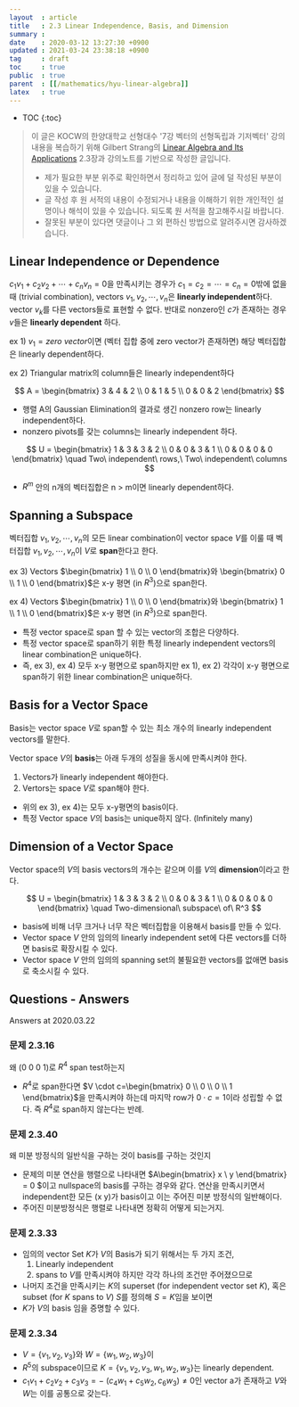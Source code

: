 ```yaml
---
layout  : article
title   : 2.3 Linear Independence, Basis, and Dimension
summary : 
date    : 2020-03-12 13:27:30 +0900
updated : 2021-03-24 23:38:18 +0900
tag     : draft
toc     : true
public  : true
parent  : [[/mathematics/hyu-linear-algebra]]
latex   : true
---
```

* TOC
{:toc}

> 이 글은 KOCW의 한양대학교 선형대수 '7강 벡터의 선형독립과 기저벡터' 강의내용을 복습하기 위해 Gilbert Strang의 [Linear Algebra and Its Applications](https://books.google.co.kr/books?id=8QVdcRJyL2oC) 2.3장과 강의노트를 기반으로 작성한 글입니다.
>
> * 제가 필요한 부분 위주로 확인하면서 정리하고 있어 글에 덜 작성된 부분이 있을 수 있습니다.
> * 글 작성 후 원 서적의 내용이 수정되거나 내용을 이해하기 위한 개인적인 설명이나 해석이 있을 수 있습니다. 되도록 원 서적을 참고해주시길 바랍니다.
> * 잘못된 부분이 있다면 댓글이나 그 외 편하신 방법으로 알려주시면 감사하겠습니다.

## Linear Independence or Dependence

$c_1v_1 + c_2v_2 + \cdots + c_nv_n = 0$을 만족시키는 경우가 $c_1 = c_2 = \cdots = c_n = 0$밖에 없을 때 (trivial combination), vectors $v_1, v_2, \cdots, v_n$은 **linearly independent**하다. vector $v_k$를 다른 vectors들로 표현할 수 없다.
반대로 nonzero인 $c$가 존재하는 경우 $v$들은 **linearly dependent** 하다.

ex 1) $v_1 = zero\ vector$이면 (벡터 집합 중에 zero vector가 존재하면) 해당 벡터집합은 linearly dependent하다.

ex 2) Triangular matrix의 column들은 linearly independent하다

$$ A =
\begin{bmatrix}
3 & 4 & 2 \\
0 & 1 & 5 \\
0 & 0 & 2
\end{bmatrix}
$$

* 행렬 A의 Gaussian Elimination의 결과로 생긴 nonzero row는 linearly independent하다.
* nonzero pivots를 갖는 columns는 linearly independent 하다.

$$ U =
\begin{bmatrix}
1 & 3 & 3 & 2 \\
0 & 0 & 3 & 1 \\
0 & 0 & 0 & 0
\end{bmatrix} \quad Two\ independent\ rows,\ Two\ independent\ columns
$$

* $R^m$ 안의 n개의 벡터집합은 n > m이면 linearly dependent하다.

## Spanning a Subspace

벡터집합 $v_1, v_2, \cdots, v_n$의 모든 linear combination이 vector space $V$를 이룰 때 벡터집합 $v_1, v_2, \cdots, v_n$이 $V$로 **span**한다고 한다.

ex 3) Vectors $\begin{bmatrix} 1 \\ 0 \\ 0 \end{bmatrix}와 \begin{bmatrix} 0 \\ 1 \\ 0 \end{bmatrix}$은 x-y 평면 (in $R^3$)으로 span한다.

ex 4) Vectors $\begin{bmatrix} 1 \\ 0 \\ 0 \end{bmatrix}와 \begin{bmatrix} 1 \\ 1 \\ 0 \end{bmatrix}$은 x-y 평면 (in $R^3$)으로 span한다.

* 특정 vector space로 span 할 수 있는 vector의 조합은 다양하다.
* 특정 vector space로 span하기 위한 특정 linearly independent vectors의 linear combination은 unique하다.
* 즉, ex 3), ex 4) 모두 x-y 평면으로 span하지만 ex 1), ex 2) 각각이 x-y 평면으로 span하기 위한 linear combination은 unique하다.

## Basis for a Vector Space

Basis는 vector space $V$로 span할 수 있는 최소 개수의 linearly independent vectors를 말한다.

Vector space $V$의 **basis**는 아래 두개의 성질을 동시에 만족시켜야 한다.

1. Vectors가 linearly independent 해야한다.
2. Vertors는 space $V$로 span해야 한다.

* 위의 ex 3), ex 4)는 모두 x-y평면의 basis이다.
* 특정 Vector space $V$의 basis는 unique하지 않다. (Infinitely many)

## Dimension of a Vector Space

Vector space의 $V$의 basis vectors의 개수는 같으며 이를 $V$의 **dimension**이라고 한다.

$$ U =
\begin{bmatrix}
1 & 3 & 3 & 2 \\
0 & 0 & 3 & 1 \\
0 & 0 & 0 & 0
\end{bmatrix} \quad Two-dimensional\ subspace\ of\ R^3
$$

* basis에 비해 너무 크거나 너무 작은 벡터집합을 이용해서 basis를 만들 수 있다.
* Vector space $V$ 안의 임의의 linearly independent set에 다른 vectors를 더하면 basis로 확장시킬 수 있다.
* Vector space $V$ 안의 임의의 spanning set의 불필요한 vectors를 없애면 basis로 축소시킬 수 있다.

## Questions - Answers

Answers at 2020.03.22

### 문제 2.3.16

왜 (0 0 0 1)로 $R^4$ span test하는지

* $R^4$로 span한다면 $V \cdot c=\begin{bmatrix} 0 \\ 0 \\ 0 \\ 1 \end{bmatrix}$을 만족시켜야 하는데 마지막 row가 $0 \cdot c=1$이라 성립할 수 없다. 즉 $R^4$로 span하지 않는다는 반례.

### 문제 2.3.40

왜 미분 방정식의 일반식을 구하는 것이 basis를 구하는 것인지

* 문제의 미분 연산을 행렬으로 나타내면 $A\begin{bmatrix} x \\ y \end{bmatrix} = 0 $이고 nullspace의 basis를 구하는 경우와 같다. 연산을 만족시키면서 independent한 모든 (x y)가 basis이고 이는 주어진 미분 방정식의 일반해이다.
* 주어진 미분방정식은 행렬로 나타내면 정확히 어떻게 되는거지.

### 문제 2.3.33

* 임의의 vector Set $K$가 $V$의 Basis가 되기 위해서는 두 가지 조건,
  1. Linearly independent
  2. spans to $V$를 만족시켜야 하지만 각각 하나의 조건만 주어졌으므로
* 나머지 조건을 만족시키는 $K$의 superset (for independent vector set $K$), 혹은 subset (for $K$ spans to $V$) $S$를 정의해 $S=K$임을 보이면
* $K$가 $V$의 basis 임을 증명할 수 있다.

### 문제 2.3.34

* $V = \{v_1, v_2, v_3\}$와 $W = \{w_1, w_2, w_3\}$이
* $R^5$의 subspace이므로 $K = \{v_1, v_2, v_3, w_1, w_2, w_3\}$는 linearly dependent.
* $c_1v_1 + c_2v_2 + c_3v_3 = -\ (c_4w_1 + c_5w_2, c_6w_3) \ne 0$인 vector a가 존재하고 $V$와 $W$는 이를 공통으로 갖는다.
